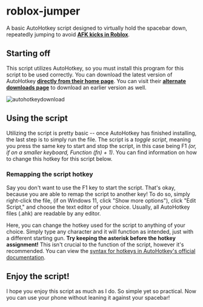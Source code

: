 # roblox-jumper
A basic AutoHotkey script designed to virtually hold the spacebar down, repeatedly jumping to avoid **[AFK kicks in Roblox](https://developer.roblox.com/en-us/api-reference/event/Player/Idled)**.

## Starting off
This script utilizes AutoHotkey, so you must install this program for this script to be used correctly. You can download the latest version of AutoHotkey **[directly from their home page](https://www.autohotkey.com)**. You can visit their **[alternate downloads page](https://www.autohotkey.com/download)** to download an earlier version as well.

![autohotkeydownload](https://user-images.githubusercontent.com/40873821/167246631-9b1ff875-3377-463f-8904-77fc2824abff.gif)

## Using the script
Utilizing the script is pretty basic -- once AutoHotkey has finished installing, the last step is to simply run the file. The script is a *toggle script*, meaning you press the same key to start and stop the script, in this case being F1 *(or, if on a smaller keyboard, Function (fn) + 1)*. You can find information on how to change this hotkey for this script below.

### Remapping the script hotkey
Say you don't want to use the F1 key to start the script. That's okay, because you are able to remap the script to another key! To do so, simply right-click the file, (if on Windows 11, click "Show more options"), click "Edit Script," and choose the text editor of your choice. Usually, all AutoHotkey files (.ahk) are readable by any editor.

Here, you can change the hotkey used for the script to anything of your choice. Simply type any character and it will function as intended, just with a different starting gun. **Try keeping the asterisk before the hotkey assignment!** This isn't crucial to the function of the script, however it's recommended. You can view the [syntax for hotkeys in AutoHotkey's official documentation](https://www.autohotkey.com/docs/Hotkeys.htm#Symbols).

## Enjoy the script!
I hope you enjoy this script as much as I do. So simple yet so practical. Now you can use your phone without leaning it against your spacebar!
